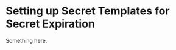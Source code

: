 [title]: # (Setting up Secret Templates for Secret Expiration)
[tags]: # (XXX)
[priority]: # (4671)
# Setting up Secret Templates for Secret Expiration
Something here.
